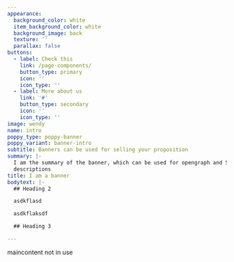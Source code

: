 ```yaml
---
appearance:
  background_color: white
  item_background_color: white
  background_image: back
  texture: ''
  parallax: false
buttons:
  - label: Check this
    link: /page-components/
    button_type: primary
    icon: ''
    icon_type: ''
  - label: More about us
    link: '#'
    button_type: secondary
    icon: ''
    icon_type: ''
image: wendy
name: intro
poppy_type: poppy-banner
poppy_variant: banner-intro
subtitle: Banners can be used for selling your proposition
summary: |-
  I am the summary of the banner, which can be used for opengraph and SEO
  descriptions
title: I am a banner
bodytext: |-
  ## Heading 2

  asdkflasd

  asdkflaksdf

  ## Heading 3

---
```

maincontent not in use
